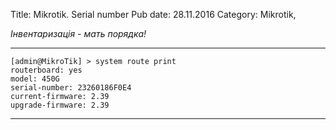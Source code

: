 Title: Mikrotik. Serial number
Pub date: 28.11.2016
Category: Mikrotik, 

_Інвентаризація - мать порядка!_

-----

```
[admin@MikroTik] > system route print
routerboard: yes
model: 450G
serial-number: 23260186F0E4
current-firmware: 2.39
upgrade-firmware: 2.39
```

-----
